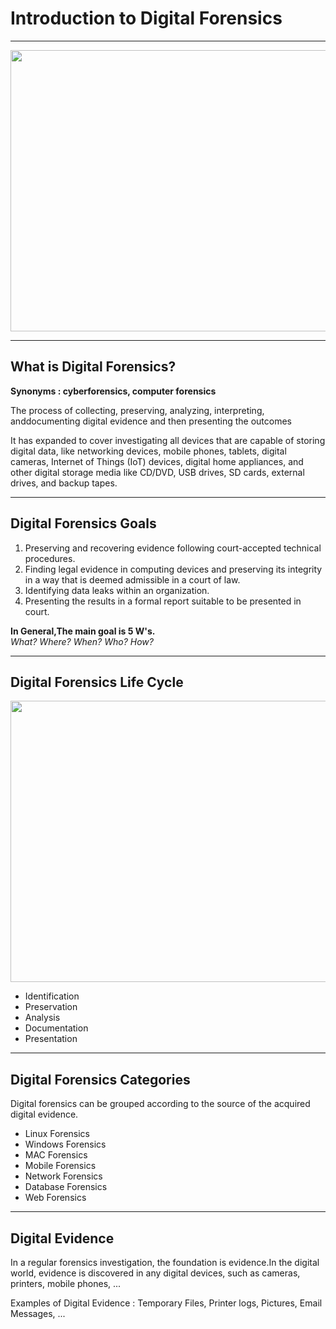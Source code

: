 <h1>Introduction to Digital Forensics</h1>
<hr>

<img src="https://user-images.githubusercontent.com/66734606/123787086-ef50ad00-d8c9-11eb-8747-8e68f33672ca.jpg" width="1000px" height="450px">

<hr>
<h2> What is Digital Forensics? </h2>
<b>Synonyms : cyberforensics, computer forensics</b>
<p>The process of collecting, preserving, analyzing, interpreting, anddocumenting digital evidence and then presenting the outcomes</p>
<p>It has expanded to cover investigating all devices that are capable of storing digital data, like networking devices, mobile phones, tablets, digital cameras, Internet of Things (IoT) devices, digital home appliances, and other digital storage media like CD/DVD, USB drives, SD cards, external drives, and backup tapes.<p>
<hr>
<h2>Digital Forensics Goals</h2>
<ol>
  <li>Preserving and recovering evidence following court-accepted technical procedures.</li>
  <li>Finding legal evidence in computing devices and preserving its integrity in a way that is deemed admissible in a court of law.</li>
  <li>Identifying data leaks within an organization.</li>
  <li>Presenting the results in a formal report suitable to be presented in court.</li>
</ol>
<b> In General,The main goal is 5 W's.</b><br>
  <i>What? Where? When? Who? How?</i>
<hr>
<h2>Digital Forensics Life Cycle</h2>

<img src="https://user-images.githubusercontent.com/66734606/123835157-be876c80-d8f7-11eb-83b9-e6daa18c8b31.png" width="1000" height="450">

<ul>
  <li>Identification</li>
  <li>Preservation</li>
  <li>Analysis</li>
  <li>Documentation</li>
  <li>Presentation</li>
</ul>
<hr>
<h2>Digital Forensics Categories</h2>
<p>Digital forensics can be grouped according to the source of the acquired digital evidence.</p>
<ul>
  <li>Linux Forensics</li>
  <li>Windows Forensics</li>
  <li>MAC Forensics</li>
  <li>Mobile Forensics</li>
  <li>Network Forensics</li>
  <li>Database Forensics</li>
  <li>Web Forensics</li>
</ul>
<hr>
<h2>Digital Evidence</h2>
<p>In a regular forensics investigation, the foundation is evidence.In the digital world, evidence is discovered in any digital devices, such as cameras, printers, mobile phones, ...</p>
<p>Examples of Digital Evidence : Temporary Files, Printer logs, Pictures, Email Messages, ... </p>

  
